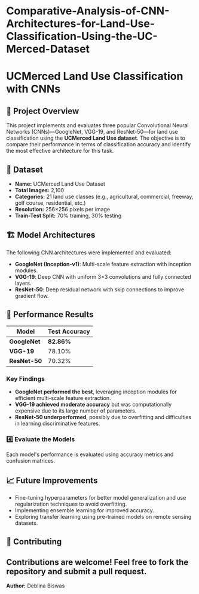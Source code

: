 # Comparative-Analysis-of-CNN-Architectures-for-Land-Use-Classification-Using-the-UC-Merced-Dataset
# UCMerced Land Use Classification with CNNs

## 📌 Project Overview
This project implements and evaluates three popular Convolutional Neural Networks (CNNs)—GoogleNet, VGG-19, and ResNet-50—for land use classification using the **UCMerced Land Use dataset**. The objective is to compare their performance in terms of classification accuracy and identify the most effective architecture for this task.

## 📂 Dataset
- **Name:** UCMerced Land Use Dataset
- **Total Images:** 2,100
- **Categories:** 21 land use classes (e.g., agricultural, commercial, freeway, golf course, residential, etc.)
- **Resolution:** 256×256 pixels per image
- **Train-Test Split:** 70% training, 30% testing

## 🏗️ Model Architectures
The following CNN architectures were implemented and evaluated:
- **GoogleNet (Inception-v1)**: Multi-scale feature extraction with inception modules.
- **VGG-19**: Deep CNN with uniform 3×3 convolutions and fully connected layers.
- **ResNet-50**: Deep residual network with skip connections to improve gradient flow.

## 🚀 Performance Results
| Model      | Test Accuracy |
|------------|--------------|
| **GoogleNet**  | **82.86%**    |
| **VGG-19**     | 78.10%       |
| **ResNet-50**  | 70.32%       |

### Key Findings
- **GoogleNet performed the best**, leveraging inception modules for efficient multi-scale feature extraction.
- **VGG-19 achieved moderate accuracy** but was computationally expensive due to its large number of parameters.
- **ResNet-50 underperformed**, possibly due to overfitting and difficulties in learning discriminative features.

### 4️⃣ Evaluate the Models
Each model's performance is evaluated using accuracy metrics and confusion matrices.

## 📈 Future Improvements
- Fine-tuning hyperparameters for better model generalization and use regularization techniques to avoid overfitting.
- Implementing ensemble learning for improved accuracy.
- Exploring transfer learning using pre-trained models on remote sensing datasets.

## 🤝 Contributing
Contributions are welcome! Feel free to fork the repository and submit a pull request.
---
**Author:** Deblina Biswas



